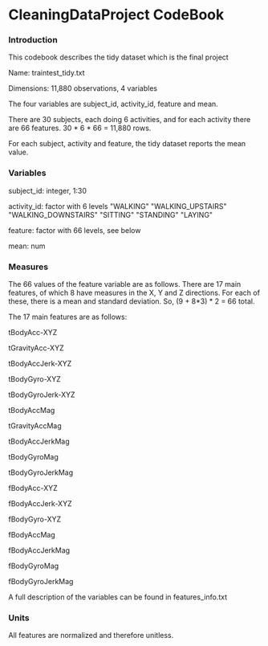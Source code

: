 CleaningDataProject CodeBook
===================

### Introduction

This codebook describes the tidy dataset which is the final project 

Name: traintest_tidy.txt

Dimensions: 11,880 observations, 4 variables

The four variables are subject_id, activity_id, feature and mean. 

There are 30 subjects, each doing 6 activities, and for each activity there are 66 features. 30 * 6 * 66 = 11,880 rows.

For each subject, activity and feature, the tidy dataset reports the mean value.

### Variables

subject_id: integer, 1:30

activity_id: factor with 6 levels "WALKING" "WALKING_UPSTAIRS" "WALKING_DOWNSTAIRS" "SITTING" "STANDING" "LAYING" 

feature: factor with 66 levels, see below

mean: num

### Measures

The 66 values of the feature variable are as follows. There are 17 main features, of which 8 have measures in the X, Y and Z directions. For each of these, there is a mean and standard deviation. So, (9 + 8*3) * 2 = 66 total.

The 17 main features are as follows:

tBodyAcc-XYZ

tGravityAcc-XYZ

tBodyAccJerk-XYZ

tBodyGyro-XYZ

tBodyGyroJerk-XYZ

tBodyAccMag

tGravityAccMag

tBodyAccJerkMag

tBodyGyroMag

tBodyGyroJerkMag

fBodyAcc-XYZ

fBodyAccJerk-XYZ

fBodyGyro-XYZ

fBodyAccMag

fBodyAccJerkMag

fBodyGyroMag

fBodyGyroJerkMag

A full description of the variables can be found in features_info.txt

### Units

All features are normalized and therefore unitless.
